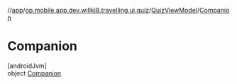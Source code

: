 //[app](../../../../index.md)/[op.mobile.app.dev.willkj8.travelling.ui.quiz](../../index.md)/[QuizViewModel](../index.md)/[Companion](index.md)

# Companion

[androidJvm]\
object [Companion](index.md)
